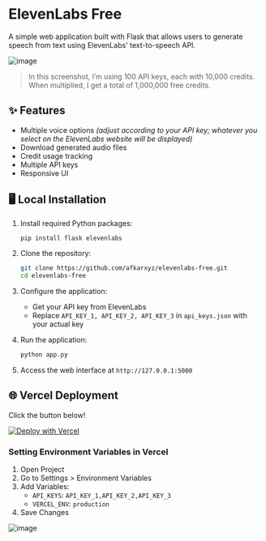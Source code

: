 # ElevenLabs Free

A simple web application built with Flask that allows users to generate speech from text using ElevenLabs' text-to-speech API.

![image](https://github.com/user-attachments/assets/9e317cd4-7f11-4a6e-88ca-b802017b5646)

> In this screenshot, I’m using 100 API keys, each with 10,000 credits. When multiplied, I get a total of 1,000,000 free credits.

## ✨ Features

- Multiple voice options _(adjust according to your API key; whatever you select on the ElevenLabs website will be displayed)_
- Download generated audio files
- Credit usage tracking
- Multiple API keys
- Responsive UI


## 🖥️ Local Installation

1. Install required Python packages:
   ```bash
   pip install flask elevenlabs
   ```
   
2. Clone the repository:
   ```bash
   git clone https://github.com/afkarxyz/elevenlabs-free.git
   cd elevenlabs-free
   ```
   
3. Configure the application:
   - Get your API key from ElevenLabs
   - Replace `API_KEY_1, API_KEY_2, API_KEY_3` in `api_keys.json` with your actual key

4. Run the application:
   ```bash
   python app.py
   ```

5. Access the web interface at `http://127.0.0.1:5000`

## 🌐 Vercel Deployment

Click the button below!

[![Deploy with Vercel](https://vercel.com/button)](https://vercel.com/new/clone?repository-url=https://github.com/afkarxyz/elevenlabs-free/tree/main)

### Setting Environment Variables in Vercel

1. Open Project
2. Go to Settings > Environment Variables
3. Add Variables:
   - `API_KEYS`: `API_KEY_1,API_KEY_2,API_KEY_3`
   - `VERCEL_ENV`: `production`
4. Save Changes

![image](https://github.com/user-attachments/assets/1a4d7cde-1d54-46bc-ba53-e123ef260f96)


